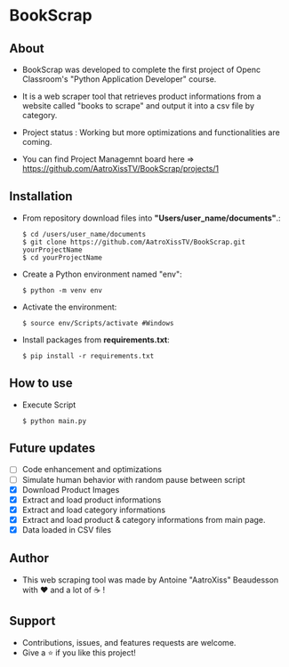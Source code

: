 # BookScrap

## About
* BookScrap was developed to complete the first project of Openc Classroom's "Python Application Developer" course. 
* It is a web scraper tool that retrieves product informations from a website called "books to scrape" and output it into a csv file by category.

* Project status : Working but more optimizations and functionalities are coming. 

* You can find Project Managemnt board here => https://github.com/AatroXissTV/BookScrap/projects/1

## Installation
- From repository download files into **"Users/user_name/documents"**.:
    ```
    $ cd /users/user_name/documents
    $ git clone https://github.com/AatroXissTV/BookScrap.git yourProjectName
    $ cd yourProjectName
    ```
- Create a Python environment named "env":
    ```
    $ python -m venv env
    ```
- Activate the environment:
    ```
    $ source env/Scripts/activate #Windows
    ```
- Install packages from **requirements.txt**:
    ```
    $ pip install -r requirements.txt
    ```
## How to use
- Execute Script
    ```
    $ python main.py
    ```

## Future updates
- [ ] Code enhancement and optimizations
- [ ] Simulate human behavior with random pause between script
- [x] Download Product Images
- [x] Extract and load product informations
- [x] Extract and load category informations
- [x] Extract and load product & category informations from main page.
- [x] Data loaded in CSV files

## Author
* This web scraping tool was made by Antoine "AatroXiss" Beaudesson with :heart: and a lot of :coffee: ! 

## Support 
* Contributions, issues, and features requests are welcome. 
* Give a ⭐️ if you like this project!
